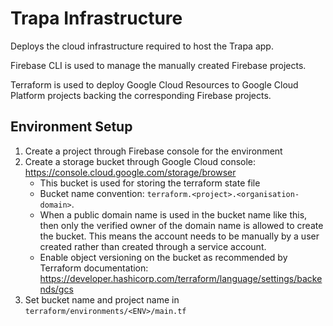 # Trapa Infrastructure
Deploys the cloud infrastructure required to host the Trapa app. 

Firebase CLI is used to manage the manually created Firebase projects. 

Terraform is used to deploy Google Cloud Resources to Google Cloud Platform projects backing the corresponding Firebase projects. 

## Environment Setup
1. Create a project through Firebase console for the environment
2. Create a storage bucket through Google Cloud console: https://console.cloud.google.com/storage/browser
    - This bucket is used for storing the terraform state file
    - Bucket name convention: `terraform.<project>.<organisation-domain>`.
    - When a public domain name is used in the bucket name like this, then only the verified owner of the domain name is allowed to create the bucket. This means the account needs to be manually by a user created rather than created through a service account. 
    - Enable object versioning on the bucket as recommended by Terraform documentation: https://developer.hashicorp.com/terraform/language/settings/backends/gcs
3. Set bucket name and project name in `terraform/environments/<ENV>/main.tf` 
